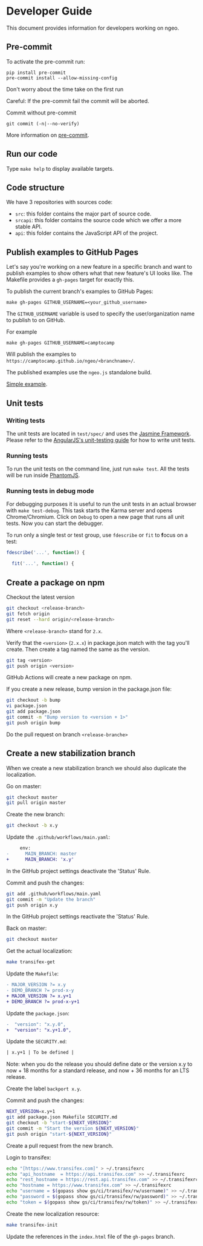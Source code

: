 # Developer Guide

This document provides information for developers working on ngeo.

## Pre-commit

To activate the pre-commit run:

```shell
pip install pre-commit
pre-commit install --allow-missing-config
```

Don't worry about the time take on the first run

Careful: If the pre-commit fail the commit will be aborted.

Commit without pre-commit

```shell
git commit (-n|--no-verify)
```

More information on [pre-commit](https://pre-commit.com/).

## Run our code

Type `make help` to display available targets.

## Code structure

We have 3 repositories with sources code:

- `src`: this folder contains the major part of source code.
- `srcapi`: this folder contains the source code which we offer a more stable API.
- `api`: this folder contains the JavaScript API of the project.

## Publish examples to GitHub Pages

Let's say you're working on a new feature in a specific branch and want to
publish examples to show others what that new feature's UI looks like. The
Makefile provides a `gh-pages` target for exactly this.

To publish the current branch's examples to GitHub Pages:

```shell
make gh-pages GITHUB_USERNAME=<your_github_username>
```

The `GITHUB_USERNAME` variable is used to specify the user/organization name to
publish to on GitHub.

For example

```shell
make gh-pages GITHUB_USERNAME=camptocamp
```

Will publish the examples to `https://camptocamp.github.io/ngeo/<branchname>/`.

The published examples use the `ngeo.js` standalone build.

[Simple example](https://camptocamp.github.io/ngeo/master/examples/simple.html).

## Unit tests

### Writing tests

The unit tests are located in `test/spec/` and uses the [Jasmine Framework](http://jasmine.github.io/1.3/introduction.html).
Please refer to the [AngularJS's unit-testing guide](https://docs.angularjs.org/guide/unit-testing) for
how to write unit tests.

### Running tests

To run the unit tests on the command line, just run `make test`. All the tests will be
run inside [PhantomJS](http://phantomjs.org/).

### Running tests in debug mode

For debugging purposes it is useful to run the unit tests in an actual browser with
`make test-debug`. This task starts the Karma server and opens Chrome/Chromium. Click on
`Debug` to open a new page that runs all unit tests. Now you can start the debugger.

To run only a single test or test group, use `fdescribe` or `fit` to **f**ocus
on a test:

```javascript
fdescribe('...', function() {

  fit('...', function() {
```

## Create a package on npm

Checkout the latest version

```bash
git checkout <release-branch>
git fetch origin
git reset --hard origin/<release-branch>
```

Where `<release-branch>` stand for `2.x`.

Verify that the `<version>` (`2.x.x`) in package.json match with the tag you'll
create. Then create a tag named the same as the version.

```bash
git tag <version>
git push origin <version>
```

GitHub Actions will create a new package on npm.

If you create a new release, bump version in the package.json file:

```bash
git checkout -b bump
vi package.json
git add package.json
git commit -m "Bump version to <version + 1>"
git push origin bump
```

Do the pull request on branch `<release-branche>`

## Create a new stabilization branch

When we create a new stabilization branch we should also duplicate the localization.

Go on master:

```bash
git checkout master
git pull origin master
```

Create the new branch:

```bash
git checkout -b x.y
```

Update the `.github/workflows/main.yaml`:

```diff
     env:
-      MAIN_BRANCH: master
+      MAIN_BRANCH: 'x.y'
```

In the GitHub project settings deactivate the 'Status' Rule.

Commit and push the changes:

```bash
git add .github/workflows/main.yaml
git commit -m "Update the branch"
git push origin x.y
```

In the GitHub project settings reactivate the 'Status' Rule.

Back on master:

```bash
git checkout master
```

Get the actual localization:

```bash
make transifex-get
```

Update the `Makefile`:

```diff
- MAJOR_VERSION ?= x.y
- DEMO_BRANCH ?= prod-x-y
+ MAJOR_VERSION ?= x.y+1
+ DEMO_BRANCH ?= prod-x-y+1
```

Update the `package.json`:

```diff
-  "version": "x.y.0",
+  "version": "x.y+1.0",
```

Update the `SECURITY.md`:

```diff
| x.y+1 | To be defined |
```

Note: when you do the release you should define date or the version x.y to
now + 18 months for a standard release, and now + 36 months for an LTS release.

Create the label `backport x.y`.

Commit and push the changes:

```bash
NEXT_VERSION=x.y+1
git add package.json Makefile SECURITY.md
git checkout -b "start-${NEXT_VERSION}"
git commit -m "Start the version ${NEXT_VERSION}"
git push origin "start-${NEXT_VERSION}"
```

Create a pull request from the new branch.

Login to transifex:

```bash
echo "[https://www.transifex.com]" > ~/.transifexrc
echo "api_hostname  = https://api.transifex.com" >> ~/.transifexrc
echo "rest_hostname = https://rest.api.transifex.com" >> ~/.transifexrc
echo "hostname = https://www.transifex.com" >> ~/.transifexrc
echo "username = $(gopass show gs/ci/transifex/rw/username)" >> ~/.transifexrc
echo "password = $(gopass show gs/ci/transifex/rw/password)" >> ~/.transifexrc
echo "token = $(gopass show gs/ci/transifex/rw/token)" >> ~/.transifexrc
```

Create the new localization resource:

```bash
make transifex-init
```

Update the references in the `index.html` file of the `gh-pages` branch.
